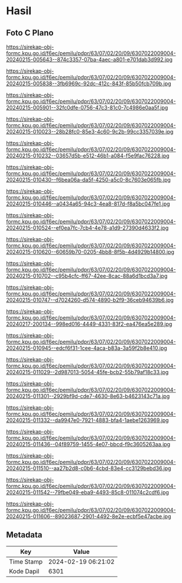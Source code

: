 # Hasil

## Foto C Plano

https://sirekap-obj-formc.kpu.go.id/f6ec/pemilu/pdpr/63/07/02/20/09/6307022009004-20240215-005643--874c3357-07ba-4aec-a801-e701dab3d992.jpg

https://sirekap-obj-formc.kpu.go.id/f6ec/pemilu/pdpr/63/07/02/20/09/6307022009004-20240215-005838--3fb6969c-92dc-412c-843f-85b50fcb709b.jpg

https://sirekap-obj-formc.kpu.go.id/f6ec/pemilu/pdpr/63/07/02/20/09/6307022009004-20240215-005901--32fc0dfe-0756-47c3-81c0-7c4986e0aa5f.jpg

https://sirekap-obj-formc.kpu.go.id/f6ec/pemilu/pdpr/63/07/02/20/09/6307022009004-20240215-010023--28b28fc0-85e3-4c60-9c2b-99cc3357039e.jpg

https://sirekap-obj-formc.kpu.go.id/f6ec/pemilu/pdpr/63/07/02/20/09/6307022009004-20240215-010232--03657d5b-e512-46b1-a084-f5e9fac76228.jpg

https://sirekap-obj-formc.kpu.go.id/f6ec/pemilu/pdpr/63/07/02/20/09/6307022009004-20240215-010430--f6bea06a-da5f-4250-a5c0-8c7603e065fb.jpg

https://sirekap-obj-formc.kpu.go.id/f6ec/pemilu/pdpr/63/07/02/20/09/6307022009004-20240215-010446--a0434a65-94c3-4ea8-817d-f8a5bc047fe1.jpg

https://sirekap-obj-formc.kpu.go.id/f6ec/pemilu/pdpr/63/07/02/20/09/6307022009004-20240215-010524--ef0ea7fc-7cb4-4e78-a1d9-27390d4633f2.jpg

https://sirekap-obj-formc.kpu.go.id/f6ec/pemilu/pdpr/63/07/02/20/09/6307022009004-20240215-010620--60659b70-0205-4bb8-8f5b-4d4929b14800.jpg

https://sirekap-obj-formc.kpu.go.id/f6ec/pemilu/pdpr/63/07/02/20/09/6307022009004-20240215-010702--c95b4cfc-ff67-42ee-8cac-88a6d1bcd3a7.jpg

https://sirekap-obj-formc.kpu.go.id/f6ec/pemilu/pdpr/63/07/02/20/09/6307022009004-20240215-010747--d7024260-d574-4890-b2f9-36ceb94639b6.jpg

https://sirekap-obj-formc.kpu.go.id/f6ec/pemilu/pdpr/63/07/02/20/09/6307022009004-20240217-200134--998ed016-4449-4331-83f2-ea476ea5e289.jpg

https://sirekap-obj-formc.kpu.go.id/f6ec/pemilu/pdpr/63/07/02/20/09/6307022009004-20240215-010945--edcf6f31-1cee-4aca-b83a-3a59f2b8e410.jpg

https://sirekap-obj-formc.kpu.go.id/f6ec/pemilu/pdpr/63/07/02/20/09/6307022009004-20240215-011029--2d987013-5054-45fe-bcb2-55b79af18c33.jpg

https://sirekap-obj-formc.kpu.go.id/f6ec/pemilu/pdpr/63/07/02/20/09/6307022009004-20240215-011301--2929bf9d-cde7-4630-8e63-b4623143c71a.jpg

https://sirekap-obj-formc.kpu.go.id/f6ec/pemilu/pdpr/63/07/02/20/09/6307022009004-20240215-011332--da9947e0-7921-4883-bfa4-1aebe1263969.jpg

https://sirekap-obj-formc.kpu.go.id/f6ec/pemilu/pdpr/63/07/02/20/09/6307022009004-20240215-011436--04f89759-1455-4e07-bbcd-f9c3605263aa.jpg

https://sirekap-obj-formc.kpu.go.id/f6ec/pemilu/pdpr/63/07/02/20/09/6307022009004-20240215-011510--aa27b2d8-c0b6-4cbd-83e4-cc3129bebd36.jpg

https://sirekap-obj-formc.kpu.go.id/f6ec/pemilu/pdpr/63/07/02/20/09/6307022009004-20240215-011542--79fbe049-eba9-4493-85c8-011074c2cdf6.jpg

https://sirekap-obj-formc.kpu.go.id/f6ec/pemilu/pdpr/63/07/02/20/09/6307022009004-20240215-011606--89023687-2901-4492-8e2e-ecbf5e47acbe.jpg


## Metadata

| Key        | Value               |
| ---------- | ------------------- |
| Time Stamp | 2024-02-19 06:21:02 |
| Kode Dapil | 6301                |



